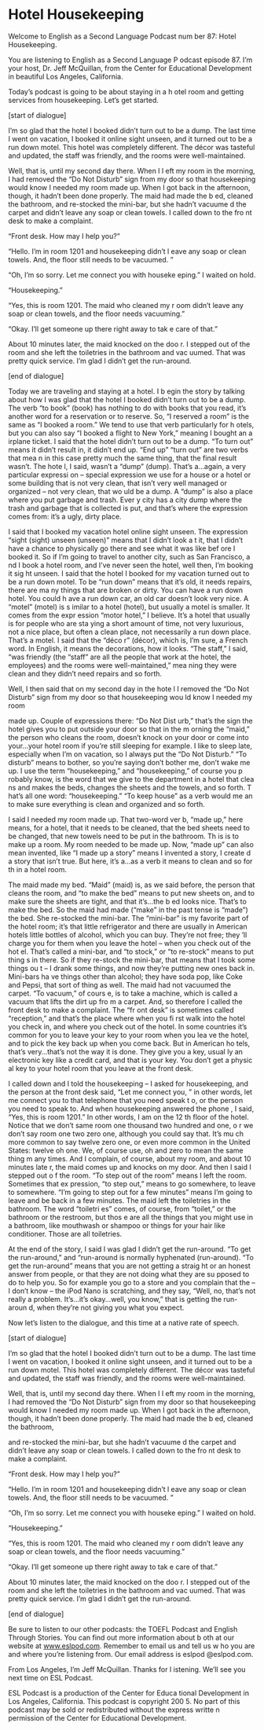 # Hotel Housekeeping

Welcome to English as a Second Language Podcast num ber 87: Hotel Housekeeping. 

You are listening to English as a Second Language P odcast episode 87.  I’m your host, Dr. Jeff McQuillan, from the Center for Educational Development in beautiful Los Angeles, California. 

Today’s podcast is going to be about staying in a h otel room and getting services from housekeeping.  Let’s get started. 

[start of dialogue] 

I’m so glad that the hotel I booked didn’t turn out  to be a dump.  The last time I went on vacation, I booked it online sight unseen, and it turned out to be a run down motel.  This hotel was completely different.  The décor was tasteful and updated, the staff was friendly, and the rooms were  well-maintained.   

Well, that is, until my second day there.  When I l eft my room in the morning, I had removed the “Do Not Disturb” sign from my door so that housekeeping would know I needed my room made up.  When I got back in the afternoon, though, it hadn’t been done properly.  The maid had made the b ed, cleaned the bathroom, and re-stocked the mini-bar, but she hadn’t vacuume d the carpet and didn’t leave any soap or clean towels.  I called down to the fro nt desk to make a complaint. 

“Front desk.  How may I help you?” 

“Hello.  I’m in room 1201 and housekeeping didn’t l eave any soap or clean towels.  And, the floor still needs to be vacuumed. ” 

“Oh, I’m so sorry.  Let me connect you with houseke eping.”  I waited on hold. 

“Housekeeping.” 

“Yes, this is room 1201.  The maid who cleaned my r oom didn’t leave any soap or clean towels, and the floor needs vacuuming.” 

“Okay.  I’ll get someone up there right away to tak e care of that.”   

About 10 minutes later, the maid knocked on the doo r.  I stepped out of the room and she left the toiletries in the bathroom and vac uumed.   That was pretty quick service.  I’m glad I didn’t get the run-around. 

[end of dialogue] 

Today we are traveling and staying at a hotel.  I b egin the story by talking about how I was glad that the hotel I booked didn’t turn out to be a dump.  The verb “to book” (book) has nothing to do with books that you read, it’s another word for a reservation or to reserve.  So, “I reserved a room”  is the same as “I booked a room.”  We tend to use that verb particularly for h otels, but you can also say “I booked a flight to New York,” meaning I bought an a irplane ticket.  I said that the hotel didn’t turn out to be a dump.  “To turn out” means it didn’t result in, it didn’t end up.  “End up” “turn out” are two verbs that mea n in this case pretty much the same thing, that the final result wasn’t.  The hote l, I said, wasn’t a “dump” (dump).  That’s a…again, a very particular expressi on – special expression we use for a house or a hotel or some building that is  not very clean, that isn’t very well managed or organized – not very clean, that wo uld be a dump.  A “dump” is also a place where you put garbage and trash.  Ever y city has a city dump where the trash and garbage that is collected is put, and  that’s where the expression comes from: it’s a ugly, dirty place. 

I said that I booked my vacation hotel online sight  unseen.  The expression “sight (sight) unseen (unseen)” means that I didn’t look a t it, that I didn’t have a chance to physically go there and see what it was like bef ore I booked it.  So if I’m going to travel to another city, such as San Francisco, a nd I book a hotel room, and I’ve never seen the hotel, well then, I’m booking it sig ht unseen.  I said that the hotel I booked for my vacation turned out to be a run down motel.  To be “run down” means that it’s old, it needs repairs, there are ma ny things that are broken or dirty.  You can have a run down hotel.  You could h ave a run down car, an old car doesn’t look very nice.  A “motel” (motel) is s imilar to a hotel (hotel), but usually a motel is smaller.  It comes from the expr ession “motor hotel,” I believe. It’s a hotel that usually is for people who are sta ying a short amount of time, not very luxurious, not a nice place, but often a clean  place, not necessarily a run down place.  That’s a motel.  I said that the “déco r” (décor), which is, I’m sure, a French word.  In English, it means the decorations,  how it looks.  “The staff,” I said, “was friendly (the “staff” are all the people  that work at the hotel, the employees) and the rooms were well-maintained,” mea ning they were clean and they didn’t need repairs and so forth. 

Well, I then said that on my second day in the hote l I removed the “Do Not Disturb” sign from my door so that housekeeping wou ld know I needed my room  

made up.  Couple of expressions there: “Do Not Dist urb,” that’s the sign the hotel gives you to put outside your door so that in the m orning the “maid,” the person who cleans the room, doesn’t knock on your door or come into your…your hotel room if you’re still sleeping for example.  I like to sleep late, especially when I’m on vacation, so I always put the “Do Not Disturb.”  “To disturb” means to bother, so you’re saying don’t bother me, don’t wake me up.   I use the term “housekeeping,” and “housekeeping,” of course you p robably know, is the word that we give to the department in a hotel that clea ns and makes the beds, changes the sheets and the towels, and so forth.  T hat’s all one word: “housekeeping.”  “To keep house” as a verb would me an to make sure everything is clean and organized and so forth. 

I said I needed my room made up.  That two-word ver b, “made up,” here means, for a hotel, that it needs to be cleaned, that the bed sheets need to be changed, that new towels need to be put in the bathroom.  Th is is to make up a room.  My room needed to be made up.  Now, “made up” can also  mean invented, like “I made up a story” means I invented a story, I create d a story that isn’t true.  But here, it’s a…as a verb it means to clean and so for th in a hotel room. 

The maid made my bed.  “Maid” (maid) is, as we said  before, the person that cleans the room, and “to make the bed” means to put  new sheets on, and to make sure the sheets are tight, and that it’s…the b ed looks nice.  That’s to make the bed.  So the maid had made (“make” in the past tense is “made”) the bed. She re-stocked the mini-bar.  The “mini-bar” is my favorite part of the hotel room; it’s that little refrigerator and there are usually  in American hotels little bottles of alcohol, which you can buy.  They’re not free; they ’ll charge you for them when you leave the hotel – when you check out of the hot el.  That’s called a mini-bar, and “to stock,” or “to re-stock” means to put thing s in there.  So if they re-stock the mini-bar, that means that I took some things ou t – I drank some things, and now they’re putting new ones back in.  Mini-bars ha ve things other than alcohol; they have soda pop, like Coke and Pepsi, that sort of thing as well.  The maid had not vacuumed the carpet.  “To vacuum,” of cours e, is to take a machine, which is called a vacuum that lifts the dirt up fro m a carpet.  And, so therefore I called the front desk to make a complaint.  The “fr ont desk” is sometimes called “reception,” and that’s the place where when you fi rst walk into the hotel you check in, and where you check out of the hotel.  In  some countries it’s common for you to leave your key to your room when you lea ve the hotel, and to pick the key back up when you come back.  But in American ho tels, that’s very…that’s not the way it is done.  They give you a key, usual ly an electronic key like a credit card, and that is your key.  You don’t get a physic al key to your hotel room that you leave at the front desk. 

I called down and I told the housekeeping – I asked  for housekeeping, and the person at the front desk said, “Let me connect you, ” in other words, let me connect you to that telephone that you need speak t o, or the person you need to speak to.  And when housekeeping answered the phone , I said, “Yes, this is room 1201.”  In other words, I am on the 12 th  floor of the hotel.  Notice that we don’t same room one thousand two hundred and one, o r we don’t say room one two zero one, although you could say that.  It’s mu ch more common to say twelve zero one, or even more common in the United States: twelve oh one.  We, of course use, oh and zero to mean the same thing m any times.  And I complain, of course, about my room, and about 10 minutes late r, the maid comes up and knocks on my door.  And then I said I stepped out o f the room.  “To step out of the room” means I left the room.  Sometimes that ex pression, “to step out,” means to go somewhere, to leave to somewhere.  “I’m  going to step out for a few minutes” means I’m going to leave and be back in a few minutes.  The maid left the toiletries in the bathroom.  The word “toiletri es” comes, of course, from “toilet,” or the bathroom or the restroom, but thos e are all the things that you might use in a bathroom, like mouthwash or shampoo or things for your hair like conditioner.  Those are all toiletries. 

At the end of the story, I said I was glad I didn’t  get the run-around.  “To get the run-around,” and “run-around is normally hyphenated  (run-around). “To get the run-around” means that you are not getting a straig ht or an honest answer from people, or that they are not doing what they are su pposed to do to help you.  So for example you go to a store and you complain that  the – I don’t know – the iPod Nano is scratching, and they say, “Well, no, that’s  not really a problem.  It’s…it’s okay…well, you know,” that is getting the run-aroun d, when they’re not giving you what you expect. 

Now let’s listen to the dialogue, and this time at a native rate of speech. 

[start of dialogue] 

I’m so glad that the hotel I booked didn’t turn out  to be a dump.  The last time I went on vacation, I booked it online sight unseen, and it turned out to be a run down motel.  This hotel was completely different.  The décor was tasteful and updated, the staff was friendly, and the rooms were  well-maintained.   

Well, that is, until my second day there.  When I l eft my room in the morning, I had removed the “Do Not Disturb” sign from my door so that housekeeping would know I needed my room made up.  When I got back in the afternoon, though, it hadn’t been done properly.  The maid had made the b ed, cleaned the bathroom,  

and re-stocked the mini-bar, but she hadn’t vacuume d the carpet and didn’t leave any soap or clean towels.  I called down to the fro nt desk to make a complaint. 

“Front desk.  How may I help you?” 

“Hello.  I’m in room 1201 and housekeeping didn’t l eave any soap or clean towels.  And, the floor still needs to be vacuumed. ” 

“Oh, I’m so sorry.  Let me connect you with houseke eping.”  I waited on hold. 

“Housekeeping.” 

“Yes, this is room 1201.  The maid who cleaned my r oom didn’t leave any soap or clean towels, and the floor needs vacuuming.” 

“Okay.  I’ll get someone up there right away to tak e care of that.”   

About 10 minutes later, the maid knocked on the doo r.  I stepped out of the room and she left the toiletries in the bathroom and vac uumed.   That was pretty quick service.  I’m glad I didn’t get the run-around. 

[end of dialogue]  

Be sure to listen to our other podcasts: the TOEFL Podcast and English Through Stories.  You can find out more information about b oth at our website at www.eslpod.com.  Remember to email us and tell us w ho you are and where you’re listening from.  Our email address is eslpod @eslpod.com. 

From Los Angeles, I’m Jeff McQuillan.  Thanks for l istening.  We’ll see you next time on ESL Podcast. 

ESL Podcast is a production of the Center for Educa tional Development in Los Angeles, California.  This podcast is copyright 200 5.  No part of this podcast may be sold or redistributed without the express writte n permission of the Center for Educational Development.

